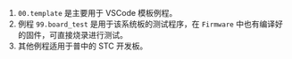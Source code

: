 1. `00.template` 是主要用于 VSCode 模板例程。
2. 例程 `99.board_test` 是用于该系统板的测试程序，在 `Firmware` 中也有编译好的固件，可直接烧录进行测试。
3. 其他例程适用于普中的 STC 开发板。
